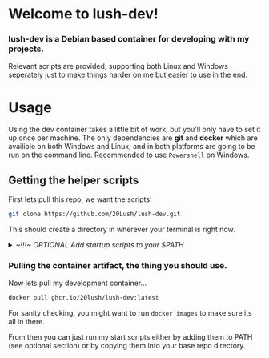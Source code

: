 # Welcome to lush-dev!
### lush-dev is a Debian based container for developing with my projects. 
Relevant scripts are provided, supporting both Linux and Windows seperately just to make things harder on me but easier to use in the end.

# Usage
Using the dev container takes a little bit of work, but you'll only have to set it up once per machine. The only dependencies are **git** and **docker** which are availible on both Windows and Linux, and in both platforms are going to be run on the command line. Recommended to use `Powershell` on Windows.

## Getting the helper scripts
First lets pull this repo, we want the scripts!
```bash
git clone https://github.com/20Lush/lush-dev.git
```
This should create a directory in wherever your terminal is right now.

<details><summary markdown="span"><i>~!!!~ OPTIONAL Add startup scripts to your $PATH</i></summary>

## Setting up PATH variables for ease-of-access to the start scripts.
### Addding scripts Windows PATH
1) In the Windows search bar, type in `System environment variables` and click the result that talks about editing the so-called environment variables
2) Click the `Environment Variables` near the bottom of the dialogue
3) In the `System Variables` box on the bottom, scroll to find and double click the `Path` variable, it should open a new dialogue showing stuff already inside.
4) Click the `New` button and insert the directory containing the scripts from the repo you cloned above
    * It would be something like `C:\<blah>\<blah>\<blah>\lush-dev\host-scripts\windows`
5) Press OK on the dialogues till you're out.
6) You need to refresh your Windows Explorer now, which can be done by right clicking the `Windows Explorer` process in Task Manager, or simply by restarting your computer.    
    * Restarting your computer is safer, restarting WinExplr is faster.
7) You should now be able to call `start_lushdev.bat` anywhere on the command line! This will start the container in your current working directory (which should be a repo you are working in).

### Adding Scripts to Linux PATH
We're going to add a $PATH definition to your `.bashrc`. Use whatever command line text editor suits your fancy, I'm going to use `nano`
1) run `nano ~/.bashrc`
2) Scroll all the way down to the bottom
3) add `PATH=$PATH:/<blah>/<blah>/<blah>/lush-dev/host-scripts/linux`
    * Note we are appending this to your already existing path
4) Save and quit
5) run `source ~/.bashrc`
6) You should now be able to call `start_lushdev.sh` anywhere on the command line! This will start the container in your current working directory (which should be a repo you are working in).
***
</details>

### Pulling the container artifact, the thing you should use.
Now lets pull my development container...
```bash
docker pull ghcr.io/20lush/lush-dev:latest
```
For sanity checking, you might want to run `docker images` to make sure its all in there.

From then you can just run my start scripts either by adding them to PATH (see optional section) or by copying them into your base repo directory.